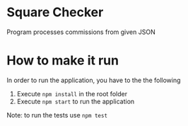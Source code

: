 # Square Checker

Program processes commissions from given JSON

# How to make it run

In order to run the application, you have to the the following

1. Execute `npm install` in the root folder
2. Execute `npm start` to run the application

Note: to run the tests use `npm test`
